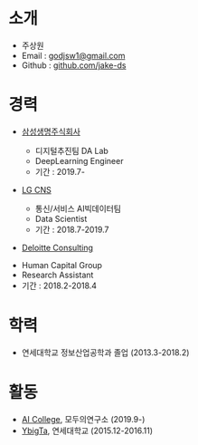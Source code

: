 # 소개

* 주상원
* Email : godjsw1@gmail.com
* Github : [github.com/jake-ds](https://github.com/jake-ds)

# 경력
* [삼성생명주식회사](http://www.samsunglife.com/)
    - 디지털추진팀 DA Lab
    - DeepLearning Engineer
    - 기간 : 2019.7-
* [LG CNS](https://www.lgcns.co.kr/)
    - 통신/서비스 AI빅데이터팀
    - Data Scientist
    - 기간 : 2018.7-2019.7

* [Deloitte Consulting](https://www2.deloitte.com/kr/ko/services/consulting-deloitte.html)
- Human Capital Group
- Research Assistant
- 기간 : 2018.2-2018.4
    
# 학력
* 연세대학교 정보산업공학과 졸업 (2013.3-2018.2)

# 활동
* [AI College](http://aic.yangjaehub.com/), 모두의연구소 (2019.9-)
* [YbigTa](http://ybigta.com/), 연세대학교 (2015.12-2016.11)